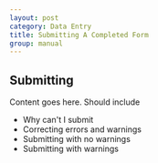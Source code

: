 ```yaml
---
layout: post
category: Data Entry
title: Submitting A Completed Form
group: manual
---
```

## Submitting

Content goes here. Should include
* Why can't I submit
* Correcting errors and warnings
* Submitting with no warnings
* Submitting with warnings
